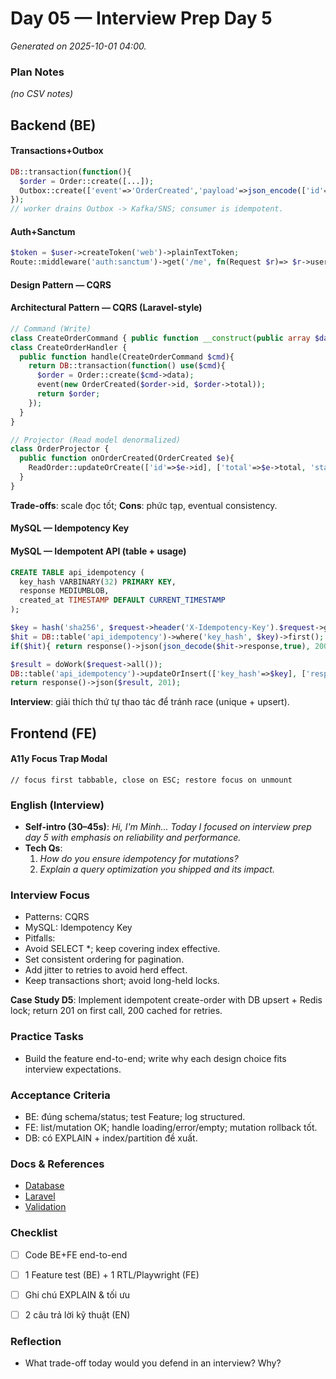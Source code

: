 # Day 05 — Interview Prep Day 5

_Generated on 2025-10-01 04:00._

### Plan Notes
_(no CSV notes)_

## Backend (BE)

#### Transactions+Outbox
```php
DB::transaction(function(){
  $order = Order::create([...]);
  Outbox::create(['event'=>'OrderCreated','payload'=>json_encode(['id'=>$order->id])]);
});
// worker drains Outbox -> Kafka/SNS; consumer is idempotent.
```

#### Auth+Sanctum
```php
$token = $user->createToken('web')->plainTextToken;
Route::middleware('auth:sanctum')->get('/me', fn(Request $r)=> $r->user());
```

#### Design Pattern — CQRS
#### Architectural Pattern — CQRS (Laravel-style)
```php
// Command (Write)
class CreateOrderCommand { public function __construct(public array $data){} }
class CreateOrderHandler {
  public function handle(CreateOrderCommand $cmd){
    return DB::transaction(function() use($cmd){
      $order = Order::create($cmd->data);
      event(new OrderCreated($order->id, $order->total));
      return $order;
    });
  }
}

// Projector (Read model denormalized)
class OrderProjector {
  public function onOrderCreated(OrderCreated $e){
    ReadOrder::updateOrCreate(['id'=>$e->id], ['total'=>$e->total, 'status'=>'created']);
  }
}
```
**Trade-offs**: scale đọc tốt; **Cons**: phức tạp, eventual consistency.


#### MySQL — Idempotency Key
#### MySQL — Idempotent API (table + usage)
```sql
CREATE TABLE api_idempotency (
  key_hash VARBINARY(32) PRIMARY KEY,
  response MEDIUMBLOB,
  created_at TIMESTAMP DEFAULT CURRENT_TIMESTAMP
);
```
```php
$key = hash('sha256', $request->header('X-Idempotency-Key').$request->getContent());
$hit = DB::table('api_idempotency')->where('key_hash', $key)->first();
if($hit){ return response()->json(json_decode($hit->response,true), 200); }

$result = doWork($request->all());
DB::table('api_idempotency')->updateOrInsert(['key_hash'=>$key], ['response'=>json_encode($result)]);
return response()->json($result, 201);
```
**Interview**: giải thích thứ tự thao tác để tránh race (unique + upsert).


## Frontend (FE)

#### A11y Focus Trap Modal
```tsx
// focus first tabbable, close on ESC; restore focus on unmount
```

### English (Interview)
- **Self-intro (30–45s)**: *Hi, I'm Minh… Today I focused on interview prep day 5 with emphasis on reliability and performance.*
- **Tech Qs**:  
  1) *How do you ensure idempotency for mutations?*  
  2) *Explain a query optimization you shipped and its impact.*


### Interview Focus
- Patterns: CQRS
- MySQL: Idempotency Key
- Pitfalls:
- Avoid SELECT *; keep covering index effective.
- Set consistent ordering for pagination.
- Add jitter to retries to avoid herd effect.
- Keep transactions short; avoid long-held locks.

**Case Study D5**: Implement idempotent create-order with DB upsert + Redis lock; return 201 on first call, 200 cached for retries.

### Practice Tasks
- Build the feature end-to-end; write why each design choice fits interview expectations.

### Acceptance Criteria
- BE: đúng schema/status; test Feature; log structured.
- FE: list/mutation OK; handle loading/error/empty; mutation rollback tốt.
- DB: có EXPLAIN + index/partition đề xuất.


### Docs & References
- [Database](https://dev.mysql.com/doc/)
- [Laravel](https://laravel.com/docs)
- [Validation](https://laravel.com/docs/validation)

### Checklist
- [ ] Code BE+FE end-to-end
- [ ] 1 Feature test (BE) + 1 RTL/Playwright (FE)
- [ ] Ghi chú EXPLAIN & tối ưu
- [ ] 2 câu trả lời kỹ thuật (EN)


### Reflection
- What trade-off today would you defend in an interview? Why?